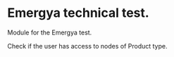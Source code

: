 # Emergya technical test.

Module for the Emergya test.

Check if the user has access to nodes of Product type.

